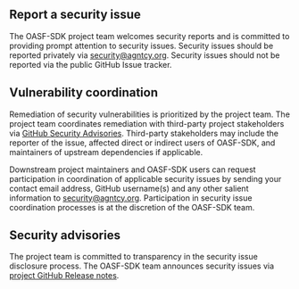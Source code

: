 ## Report a security issue

The OASF-SDK project team welcomes security reports and is committed to
providing prompt attention to security issues. Security issues should be
reported privately via [security@agntcy.org](mailto:security@agntcy.org).
Security issues should not be reported via the public GitHub Issue tracker.


## Vulnerability coordination

Remediation of security vulnerabilities is prioritized by the project team. The
project team coordinates remediation with third-party project stakeholders via
[GitHub Security Advisories](https://help.github.com/en/github/managing-security-vulnerabilities/about-github-security-advisories). Third-party stakeholders may include the reporter of the issue, affected direct or indirect
users of OASF-SDK, and maintainers of upstream dependencies if applicable.

Downstream project maintainers and OASF-SDK users can request participation in
coordination of applicable security issues by sending your contact email address,
GitHub username(s) and any other salient information to [security@agntcy.org](mailto:security@agntcy.org).
Participation in security issue coordination processes is at the discretion of the OASF-SDK team.

## Security advisories

The project team is committed to transparency in the security issue disclosure
process. The OASF-SDK team announces security issues via [project GitHub Release notes](https://github.com/agntcy/oasf-sdk/releases).
